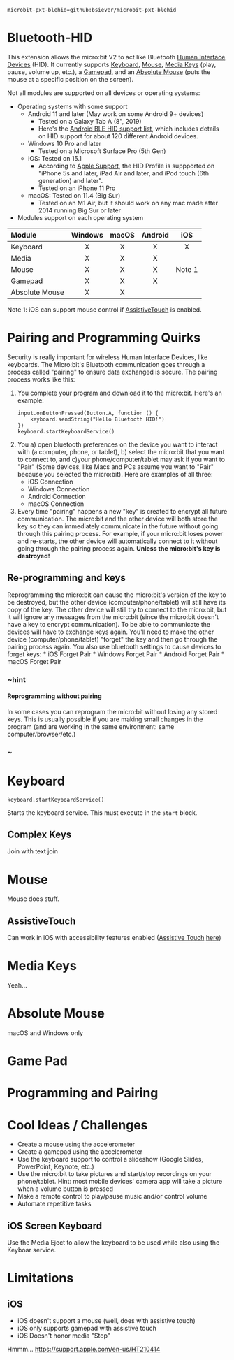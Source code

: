 
```package
microbit-pxt-blehid=github:bsiever/microbit-pxt-blehid
```

# Bluetooth-HID

This extension allows the micro:bit V2 to act like Bluetooth [Human Interface Devices](https://en.wikipedia.org/wiki/Human_interface_device) (HID).  It currently supports [Keyboard](#keyboard), [Mouse](#mouse), [Media Keys](#media-keys) (play, pause, volume up, etc.), a [Gamepad](#gamepad), and an [Absolute Mouse](absolute-mouse) (puts the mouse at a specific position on the screen).

Not all modules are supported on all devices or operating systems:

* Operating systems with some support
  * Android 11 and later (May work on some Android 9+ devices)
    * Tested on a Galaxy Tab A (8", 2019)
    * Here's the [Android BLE HID support list](https://github.com/raghavk92/Android_Bluetooth_HID_Device_Profile_CompatibilityList/blob/master/device_list.txt), which includes details on HID support for about 120 different Android devices.
  * Windows 10 Pro and later
    * Tested on a Microsoft Surface Pro (5th Gen)
  * iOS: Tested on 15.1
    * According to [Apple Support](https://support.apple.com/en-us/HT204387), the HID Profile is suppported on "iPhone 5s and later, iPad Air and later, and iPod touch (6th generation) and later".
    * Tested on an iPhone 11 Pro
  * macOS:  Tested on 11.4 (Big Sur)
    * Tested on an M1 Air, but it should work on any mac made after 2014 running Big Sur or later
* Modules support on each operating system

| Module         | Windows  | macOS  | Android  | iOS  |
|:---------------|:--------:|:------:|:--------:|:----:|
| Keyboard       | X        | X      | X       | X     |
| Media          | X        | X      | X       |       |
| Mouse          | X        | X      | X       | Note 1 |
| Gamepad        | X        | X      | X       |       |
| Absolute Mouse | X        | X      |         |       |

Note 1: iOS can support mouse control if [AssistiveTouch](#assistivetouch) is enabled.

# Pairing and Programming Quirks

Security is really important for wireless Human Interface Devices, like keyboards.  The Micro:bit's Bluetooth communication goes through a process called "pairing" to ensure data exchanged is secure.  The pairing process works like this:

1. You complete your program and download it to the micro:bit.  Here's an example:
    ```block
    input.onButtonPressed(Button.A, function () {
        keyboard.sendString("Hello Bluetooth HID!")
    })
    keyboard.startKeyboardService()
   ```
2. You a) open bluetooth preferences on the device you want to interact with (a computer, phone, or tablet), b) select the micro:bit that you want to connect to, and c)your phone/computer/tablet may ask if you want to "Pair"  (Some devices, like Macs and PCs assume  you want to "Pair" because you selected the micro:bit).  Here are examples of all three:
    * iOS Connection
    * Windows Connection
    * Android Connection
    * macOS Connection
3. Every time "pairing" happens a new "key" is created to encrypt all future communication.  The micro:bit and the other device will both store the key so they can immediately communicate in the future without going through this pairing process.  For example, if your micro:bit loses power and re-starts, the other device will automatically connect to it without going through the pairing process again.  **Unless the micro:bit's key is destroyed!**

## Re-programming and keys

Reprogramming the micro:bit can cause the micro:bit's version of the key to be destroyed, but the other device (computer/phone/tablet) will still have its copy of the key.  The other device will still try to connect to the micro:bit, but it will ignore any messages from the micro:bit (since the micro:bit doesn't have a key to encrypt communication).  To be able to communicate the devices will have to exchange keys again. You'll need to make the other device (computer/phone/tablet) "forget" the key and then go through the pairing process again.  You also use bluetooth settings to cause devices to forget keys:
    * iOS Forget Pair
    * Windows Forget Pair
    * Android Forget Pair
    * macOS Forget Pair

### ~hint
#### Reprogramming without pairing

In some cases you can reprogram the micro:bit without losing any stored keys.  This is usually possible if you are making small changes in the program (and are working in the same environment: same computer/browser/etc.)

### ~
 # Keyboard

```sig
keyboard.startKeyboardService()
```

Starts the keyboard service.  This must execute in the `start` block.

## Complex Keys

Join with text join

# Mouse

Mouse does stuff.

## AssistiveTouch

Can work in iOS with accessibility features enabled ([Assistive Touch](https://support.apple.com/en-us/HT210546) [here](https://www.macworld.com/article/232969/how-to-use-a-mouse-with-your-ipad-or-iphone.html))

# Media Keys

Yeah...

# Absolute Mouse

macOS and Windows only

# Game Pad

# Programming and Pairing

# Cool Ideas / Challenges

* Create a mouse using the accelerometer
* Create a gamepad using the accelerometer
* Use the keyboard support to control a slideshow (Google Slides, PowerPoint, Keynote, etc.)
* Use the micro:bit to take pictures and start/stop recordings on your phone/tablet.  Hint: most mobile devices' camera app will take a picture when a volume button is pressed
* Make a remote control to play/pause music and/or control volume
* Automate repetitive tasks

## iOS Screen Keyboard

Use the Media Eject to allow the keyboard to be used while also using the Keyboar service.

# Limitations

## iOS

* iOS doesn't support a mouse (well, does with assistive touch)
* iOS only supports gamepad with assistive touch
* iOS Doesn't honor media "Stop"

Hmmm... https://support.apple.com/en-us/HT210414

<script src="https://makecode.com/gh-pages-embed.js"></script>
<script>makeCodeRender("{{ site.makecode.home_url }}", "{{ site.github.owner_name }}/{{ site.github.repository_name }}");</script>
